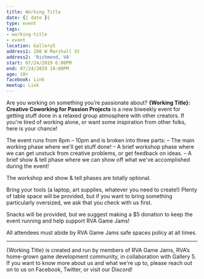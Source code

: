 ```yaml
---
title: Working Title
date: {{ date }}
type: event
tags:
- working-title
- event
location: Gallery5
address1: 200 W Marshall St
address2: 'Richmond, VA'
start: 07/24/2019 6:00PM
end: 07/24/2019 10:00PM
age: 18+
facebook: Link
meetup: Link
---
```

Are you working on something you’re passionate about? **{Working Title}: Creative Coworking for Passion Projects** is a new biweekly event for getting stuff done in a relaxed group atmosphere with other creators. If you're tired of working alone, or want some inspiration from other folks, here is your chance!
<!-- more -->
The event runs from 6pm – 10pm and is broken into three parts:
– The main working phase where we'll get stuff done!
– A brief workshop phase where we can get unstuck from creative problems, or get feedback on ideas.
– A brief show & tell phase where we can show off what we've accomplished during the event!

The workshop and show & tell phases are totally optional.

Bring your tools (a laptop, art supplies, whatever you need to create!) Plenty of table space will be provided, but if you want to bring something particularly oversized, we ask that you check with us first.

Snacks will be provided, but we suggest making a $5 donation to keep the event running and help support RVA Game Jams!

All attendees must abide by RVA Game Jams safe spaces policy at all times. 

----

{Working Title} is created and run by members of RVA Game Jams, RVA’s home-grown game development community, in collaboration with Gallery 5. If you want to know more about us and what we're up to, please reach out on to us on Facebook, Twitter, or visit our Discord! 